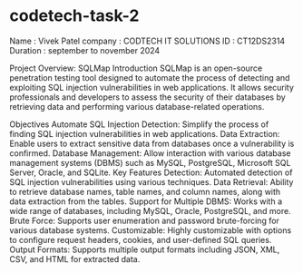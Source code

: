 # codetech-task-2
Name : Vivek Patel
company : CODTECH IT SOLUTIONS
ID : CT12DS2314 
Duration : september to november 2024

Project Overview: SQLMap
Introduction
SQLMap is an open-source penetration testing tool designed to automate the process of detecting and exploiting SQL injection vulnerabilities in web applications. It allows security professionals and developers to assess the security of their databases by retrieving data and performing various database-related operations.

Objectives
Automate SQL Injection Detection: Simplify the process of finding SQL injection vulnerabilities in web applications.
Data Extraction: Enable users to extract sensitive data from databases once a vulnerability is confirmed.
Database Management: Allow interaction with various database management systems (DBMS) such as MySQL, PostgreSQL, Microsoft SQL Server, Oracle, and SQLite.
Key Features
Detection: Automated detection of SQL injection vulnerabilities using various techniques.
Data Retrieval: Ability to retrieve database names, table names, and column names, along with data extraction from the tables.
Support for Multiple DBMS: Works with a wide range of databases, including MySQL, Oracle, PostgreSQL, and more.
Brute Force: Supports user enumeration and password brute-forcing for various database systems.
Customizable: Highly customizable with options to configure request headers, cookies, and user-defined SQL queries.
Output Formats: Supports multiple output formats including JSON, XML, CSV, and HTML for extracted data.
